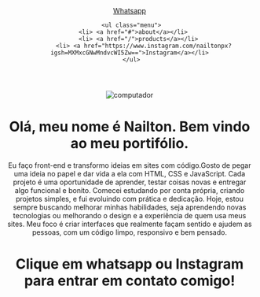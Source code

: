 <!DOCTYPE html>
<html>
  <head>
    <meta http-equiv="content-type" content="text/html; charset=utf-8" />
    
       
  


  
   <link rel= "stylesheet" href="style.css">
  <meta charset="UTF-8"> 
  <meta name="viewport" content="width=device-width, initial-scale=1.0"> 
  <title> Trabalho</title> 
 </head>
 <body>
<header>
    <header class="header">
    <a href="https://wa.me/5575983577353?text=Olá, %20preciso%20do%20seu%20serviço!%20" target="_blank">
      Whatsapp 
</a>
   <nav>
  
     <ul class="menu">
       <li> <a href="#">about</a></li> 
         <li> <a href="/">products</a></li>
            <li> <a href="https://www.instagram.com/nailtonpx?igsh=MXMxcGNwMndvcWI5Zw==">Instagram</a></li>
     </ul>
   </nav>
  </header>
  <img src="https://i.imgur.com/wuzjI08.jpeg" alt="computador">
  <h1>Olá, meu nome é Nailton. Bem vindo ao meu portifólio.</h1> 
  <p class="borda">Eu faço front-end e transformo ideias em sites com código.Gosto de pegar uma ideia no papel e dar vida a ela com HTML, CSS e JavaScript. Cada projeto é uma oportunidade de aprender, testar coisas novas e entregar algo funcional e bonito. Comecei estudando por conta própria, criando projetos simples, e fui evoluindo com prática e dedicação. Hoje, estou sempre buscando melhorar minhas habilidades, seja aprendendo novas tecnologias ou melhorando o design e a experiência de quem usa meus sites. Meu foco é criar interfaces que realmente façam sentido e ajudem as pessoas, com um código limpo, responsivo e bem pensado.</p>
  <h1>Clique em whatsapp ou Instagram para entrar em contato comigo!</h1>
  
   
 </body>
</html>
